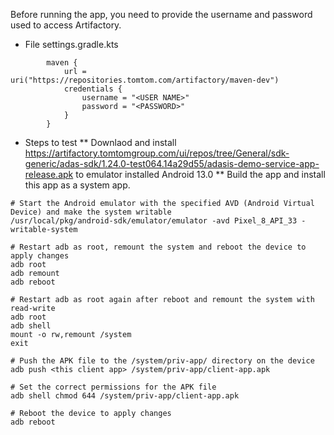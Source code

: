 Before running the app, you need to provide the username and password used to access Artifactory.
* File settings.gradle.kts
```
        maven {
            url = uri("https://repositories.tomtom.com/artifactory/maven-dev")
            credentials {
                username = "<USER NAME>"
                password = "<PASSWORD>"
            }
        }
```
* Steps to test
** Downlaod and install https://artifactory.tomtomgroup.com/ui/repos/tree/General/sdk-generic/adas-sdk/1.24.0-test064.14a29d55/adasis-demo-service-app-release.apk to emulator installed Android 13.0
** Build the app and install this app as a system app.
```
# Start the Android emulator with the specified AVD (Android Virtual Device) and make the system writable
/usr/local/pkg/android-sdk/emulator/emulator -avd Pixel_8_API_33 -writable-system

# Restart adb as root, remount the system and reboot the device to apply changes
adb root
adb remount
adb reboot

# Restart adb as root again after reboot and remount the system with read-write 
adb root
adb shell
mount -o rw,remount /system
exit

# Push the APK file to the /system/priv-app/ directory on the device 
adb push <this client app> /system/priv-app/client-app.apk

# Set the correct permissions for the APK file
adb shell chmod 644 /system/priv-app/client-app.apk

# Reboot the device to apply changes
adb reboot
```

